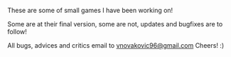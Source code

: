 These are some of small games I have been working on!

Some are at their final version, some are not, updates and bugfixes are to follow!

All bugs, advices and critics email to vnovakovic96@gmail.com
Cheers! :)
